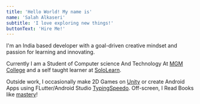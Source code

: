 ```yaml
---
title: 'Hello World! My name is'
name: 'Salah Alkaseri'
subtitle: 'I love exploring new things!'
buttonText: 'Hire Me!'
---
```


I'm an India based developer with a goal-driven creative mindset and passion for learning and innovating.

Currently I am a Student of Computer science And Technology At [MGM College](https://www.mgmccsit.ac.in/) and a self taught learner at [SoloLearn](https://www.sololearn.com/profile/20463074).

Outside work, I occasionally make 2D Games on [Unity](https://unity.com/) or create Android Apps using FLutter/Android Studio [TypingSpeedo](https://salahalkaseri7.github.io/Typing-speedo/). Off-screen, I Read Books like [mastery](<https://en.wikipedia.org/wiki/Mastery_(book)>)!
